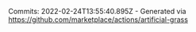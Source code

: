 Commits: 2022-02-24T13:55:40.895Z - Generated via https://github.com/marketplace/actions/artificial-grass
<br>
